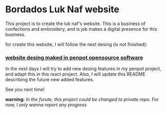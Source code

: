 # Bordados Luk Naf website

This project is to create the luk naf's website. This is a business of confections and embroidery, and is job makes a digital presence for this business.

for create this website, I will follow the next desing (is not finished):

### [website desing maked in penpot opensource software](https://design.penpot.app/#/view/c0ee57fd-603e-804a-8004-cda871590369?page-id=c0ee57fd-603e-804a-8004-cda87159036a&section=interactions&index=0&share-id=a0a8e792-b2d2-818e-8005-4b7f10522c0c)

In the next days I will try to add new desing features in my penpot project, and adapt this in this react project. Also, I will update this README describing the future new added features.

See you next time!

**warning:** _In the furute, this project could be changed to private repo. For now, I only wanna report any progress_
